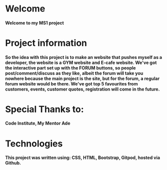 # Welcome
#### Welcome to my MS1 project
# Project information
#### So the idea with this project is to make an website that pushes myself as a developer, the website is a GYM website and E-cafe website. We've got the interactive part set up with the FORUM buttons, so people post/comment/discuss as they like, albeit the forum will take you nowhere because the main project is the site, but for the forum, a regular forum website would be there. We've got top 5 favourites from customers, events, customer quotes, registration will come in the future.
# Special Thanks to:
#### Code Institute, My Mentor Ade
# Technologies
#### This project was written using: CSS, HTML, Bootstrap, Gitpod, hosted via Github.